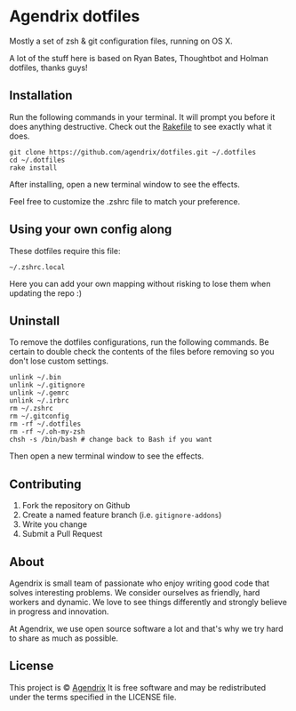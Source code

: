 Agendrix dotfiles
===

Mostly a set of zsh & git configuration files, running on OS X.

A lot of the stuff here is based on Ryan Bates, Thoughtbot and Holman dotfiles, thanks guys!

## Installation

Run the following commands in your terminal. It will prompt you before it does anything destructive. Check out the [Rakefile](https://github.com/ryanb/dotfiles/blob/custom-bash-zsh/Rakefile) to see exactly what it does.

```
git clone https://github.com/agendrix/dotfiles.git ~/.dotfiles
cd ~/.dotfiles
rake install
```

After installing, open a new terminal window to see the effects.

Feel free to customize the .zshrc file to match your preference.

## Using your own config along

These dotfiles require this file:

```
~/.zshrc.local
```

Here you can add your own mapping without risking to lose them when updating the repo :)

## Uninstall

To remove the dotfiles configurations, run the following commands. Be certain to double check the contents of the files before removing so you don't lose custom settings.

```
unlink ~/.bin
unlink ~/.gitignore
unlink ~/.gemrc
unlink ~/.irbrc
rm ~/.zshrc
rm ~/.gitconfig
rm -rf ~/.dotfiles
rm -rf ~/.oh-my-zsh
chsh -s /bin/bash # change back to Bash if you want
```

Then open a new terminal window to see the effects.

## Contributing

1. Fork the repository on Github
2. Create a named feature branch (i.e. `gitignore-addons`)
3. Write you change
4. Submit a Pull Request

## About

Agendrix is small team of passionate who enjoy writing good code that solves interesting problems. We consider ourselves as friendly, hard workers and dynamic. We love to see things differently and strongly believe in progress and innovation.

At Agendrix, we use open source software a lot and that's why we try hard to share as much as possible.

## License

This project is © [Agendrix](http://www.agendrix.com) It is free software and may be redistributed under the terms specified in the LICENSE file.
